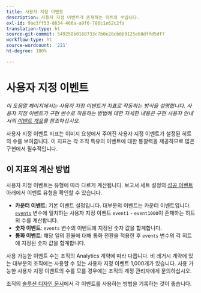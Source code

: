 ```yaml
---
title: 사용자 지정 이벤트
description: 사용자 지정 이벤트가 존재하는 히트의 수입니다.
exl-id: 9ae3ff53-8634-466a-a9f6-786c1e62c2fa
translation-type: ht
source-git-commit: 549258b0168733c7b0e28cb8b9125e68dffd5df7
workflow-type: ht
source-wordcount: '221'
ht-degree: 100%

---
```


# 사용자 지정 이벤트

*이 도움말 페이지에서는 사용자 지정 이벤트가 지표로 작동하는 방식을 설명합니다. 사용자 지정 이벤트가 구현 변수로 작동하는 방법에 대한 자세한 내용은 구현 사용자 안내서의 [이벤트 개요](/help/implement/vars/page-vars/events/events-overview.md)를 참조하십시오.*

사용자 지정 이벤트 지표는 이미지 요청에서 주어진 사용자 지정 이벤트가 설정된 히트의 수를 보여줍니다. 이 지표는 각 조직 특유의 이벤트에 대한 통찰력을 제공하므로 많은 구현에서 필수적입니다.

## 이 지표의 계산 방법

사용자 지정 이벤트는 유형에 따라 다르게 계산됩니다. 보고서 세트 설정의 [성공 이벤트](../../admin/admin/c-success-events/success-event.md) 아래에서 이벤트 유형을 확인할 수 있습니다.

* **카운터 이벤트**: 기본 이벤트 설정입니다. 대부분의 이벤트는 카운터 이벤트입니다. [`events`](/help/implement/vars/page-vars/events/events-overview.md) 변수에 일치하는 사용자 지정 이벤트 `event1` - `event1000`이 존재하는 히트의 수를 계산합니다.
* **숫자 이벤트**: `events` 변수의 이벤트에 지정된 숫자 값을 합계합니다.
* **통화 이벤트**: 해당 일의 환율에 대해 통화 전환을 적용한 후 `events` 변수의 각 히트에 지정된 숫자 값을 합계합니다.

사용 가능한 이벤트 수는 조직의 Analytics 계약에 따라 다릅니다. 비 레거시 계약에 있는 대부분의 조직에는 사용할 수 있는 사용자 지정 이벤트 1,000개가 있습니다. 사용 가능한 사용자 지정 이벤트의 수를 모를 경우에는 조직의 계정 관리자에게 문의하십시오.

조직의 [솔루션 디자인 문서](/help/implement/prepare/solution-design.md)에서 각 이벤트를 사용하는 방법을 기록하는 것이 좋습니다.

